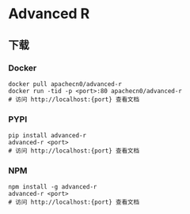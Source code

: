 # Advanced R

## 下载

### Docker

```
docker pull apachecn0/advanced-r
docker run -tid -p <port>:80 apachecn0/advanced-r
# 访问 http://localhost:{port} 查看文档
```

### PYPI

```
pip install advanced-r
advanced-r <port>
# 访问 http://localhost:{port} 查看文档
```

### NPM

```
npm install -g advanced-r
advanced-r <port>
# 访问 http://localhost:{port} 查看文档
```